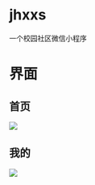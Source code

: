 # jhxxs
 一个校园社区微信小程序
# 界面
## 首页

![](https://cdn.jsdelivr.net/gh/zguolee/images/image_picker_0C31CE17-8803-44B0-926D-BBF5426D3429-44307-000007CAA932BD35.png)

## 我的
![](https://cdn.jsdelivr.net/gh/zguolee/images/image_picker_589FD8BC-67D3-401F-AEE1-252838E30C66-44307-000007CACE78D2CD.png)

